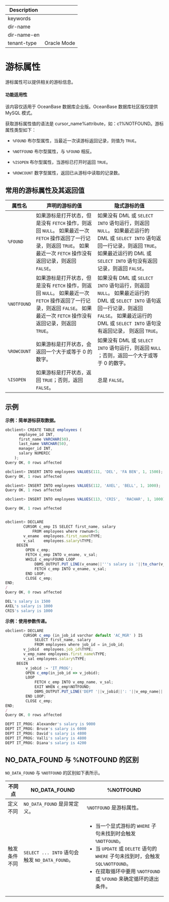 | Description   |                 |
|---------------|-----------------|
| keywords      |                 |
| dir-name      |                 |
| dir-name-en   |                 |
| tenant-type   | Oracle Mode     |

# 游标属性 

游标属性可以提供相关的游标信息。

  <main id="notice" >
    <h4>功能适用性</h4>
    <p>该内容仅适用于 OceanBase 数据库企业版。OceanBase 数据库社区版仅提供 MySQL 模式。</p>
  </main>

获取游标属性值的语法是 cursor_name%attribute，如：c1%NOTFOUND。游标属性类型如下：

* `%FOUND` 布尔型属性，当最近一次读游标返回记录，则值为 `TRUE`。

  

* `%NOTFOUND` 布尔型属性，与 `%FOUND` 相反。

  

* `%ISOPEN` 布尔型属性，当游标已打开时返回 `TRUE`。

  

* `%ROWCOUNT` 数字型属性，返回已从游标中读取的记录数。

  




常用的游标属性及其返回值 
---------------------------------



|   **属性名**   |                                                                   **声明的游标的值**                                                                   |                                                                                  **隐式游标的值**                                                                                   |
|-------------|-------------------------------------------------------------------------------------------------------------------------------------------------|-------------------------------------------------------------------------------------------------------------------------------------------------------------------------------|
| `%FOUND`    | 如果游标是打开状态，但是没有 `FETCH` 操作，则返回 `NULL`。 如果最近一次 `FETCH` 操作返回了一行记录，则返回 `TRUE`。 如果最近一次 `FETCH` 操作没有返回记录，则返回 `FALSE`。 | 如果没有 DML 或 `SELECT INTO` 语句运行，则返回 `NULL`。 如果最近运行的  DML 或 `SELECT INTO` 语句返回一行记录，则返回 `TRUE`。 如果最近运行的 DML 或 `SELECT INTO` 语句没有返回记录，则返回 `FALSE`。 |
| `%NOTFOUND` | 如果游标是打开状态，但是没有 `FETCH` 操作，则返回 `NULL`。 如果最近一次 `FETCH` 操作返回了一行记录，则返回 `FALSE`。 如果最近一次 `FETCH` 操作没有返回记录，则返回 `TRUE`。 | 如果没有 DML 或 `SELECT INTO` 语句运行，则返回 `NULL`。 如果最近运行的 DML 或 `SELECT INTO` 语句返回一行记录，则返回 `FALSE`。 如果最近运行的 DML 或 `SELECT INTO` 语句没有返回记录， 则返回 `TRUE`。 |
| `%ROWCOUNT` | 如果游标是打开状态，会返回一个大于或等于 0 的数字。                                                                                                                     | 如果没有 DML 或 `SELECT INTO` 语句运行，则返回 `NULL` ；否则，返回一个大于或等于 0 的数字。                                                                                                                 |
| `%ISOPEN`   | 如果游标是打开状态，返回 `TRUE`；否则，返回 `FALSE`。                                                                                                              | 总是 `FALSE`。                                                                                                                                                                   |



示例 
-----------------------

**示例：简单游标获取数据。** 

```javascript
obclient> CREATE TABLE employees (
      employee_id INT,
      first_name VARCHAR(50),
      last_name VARCHAR(50),
      manager_id INT,
      salary NUMERIC
    );
Query OK, 0 rows affected 

obclient> INSERT INTO employees VALUES(111, 'DEL', 'FA BEN', 1, 1500);
Query OK, 1 rows affected 

obclient> INSERT INTO employees VALUES(112, 'AXEL', 'BELL', 1, 1000);
Query OK, 1 rows affected 

obclient> INSERT INTO employees VALUES(113, 'CRIS',  'RACHAR', 1, 1000);

Query OK, 1 rows affected 


obclient> DECLARE
        CURSOR c_emp IS SELECT first_name, salary
            FROM employees where rownum<5;
        v_ename  employees.first_name%TYPE;
        v_sal    employees.salary%TYPE;
     BEGIN
         OPEN c_emp;
         FETCH c_emp INTO v_ename, v_sal;
         WHILE c_emp%FOUND LOOP
             DBMS_OUTPUT.PUT_LINE(v_ename||'''s salary is '||to_char(v_sal) );
             FETCH c_emp INTO v_ename, v_sal;
         END LOOP;
         CLOSE c_emp;
END;
/
Query OK, 0 rows affected

DEL's salary is 1500
AXEL's salary is 1000
CRIS's salary is 1000
```



**示例：使用参数传递。** 

```javascript
obclient> DECLARE
        CURSOR c_emp (in_job_id varchar default 'AC_MGR' ) IS
             SELECT first_name, salary
             FROM employees where job_id = in_job_id;
        v_jobid  employees.job_id%TYPE;
        v_emp_name employees.first_name%TYPE;
        v_sal employees.salary%TYPE;
     BEGIN
         v_jobid := 'IT_PROG';
         OPEN c_emp(in_job_id => v_jobid);
         LOOP
             FETCH c_emp INTO v_emp_name, v_sal;
             EXIT WHEN c_emp%NOTFOUND;
             DBMS_OUTPUT.PUT_LINE('DEPT '||v_jobid||': '||v_emp_name||'''s salary is '||to_char(v_sal) );
         END LOOP;
         CLOSE c_emp;
END;
/
Query OK, 0 rows affected 

DEPT IT_PROG: Alexander's salary is 9000
DEPT IT_PROG: Bruce's salary is 6000
DEPT IT_PROG: David's salary is 4800
DEPT IT_PROG: Valli's salary is 4800
DEPT IT_PROG: Diana's salary is 4200
```



NO_DATA_FOUND 与 %NOTFOUND 的区别 
--------------------------------------------------

`NO_DATA_FOUND` 与 `%NOTFOUND` 的区别如下表所示。


| **不同点** |            **NO_DATA_FOUND**             |                                                                                                                                   **%NOTFOUND**                                                                                                                                   |
|---------|------------------------------------------|-----------------------------------------------------------------------------------------------------------------------------------------------------------------------------------------------------------------------------------------------------------------------------------|
| 定义不同    | `NO_DATA_FOUND` 是异常定义。                   | `%NOTFOUND` 是游标属性。                                                                                                                                                                                                                                                                |
| 触发条件不同  | `SELECT ... INTO` 语句会触发 `NO_DATA_FOUND`。 | <ul><li> 当一个显式游标的 `WHERE` 子句未找到时会触发 `%NOTFOUND`。   </li><li> 当 `UPDATE` 或 `DELETE` 语句的 `WHERE` 子句未找到时，会触发 `SQL%NOTFOUND`。   </li><li> 在提取循环中要用 `%NOTFOUND` 或 `%FOUND` 来确定循环的退出条件。</li></ul>    |



